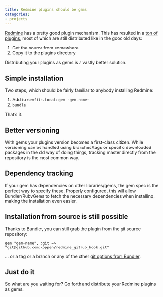 ```yaml
---
title: Redmine plugins should be gems
categories:
- projects
---
```


[Redmine](http://www.redmine.org/) has a pretty good plugin mechanism. This has resulted in a [ton of plugins](https://www.redmine.org/plugins), most of which are still distributed like in the good old days:

1. Get the source from somewhere
2. Copy it to the plugins directory

Distributing your plugins as gems is a vastly better solution.

<!--more-->

## Simple installation

Two steps, which should be fairly familiar to anybody installing Redmine:

1. Add to `Gemfile.local`: `gem "gem-name"`
2. `bundle`

That’s it.

## Better versioning

With gems your plugins version becomes a first-class citizen. While versioning can be handled using branches/tags or specific downloaded packages in the old way of doing things, tracking master directly from the repository is the most common way.

## Dependency tracking

If your gem has dependencies on other libraries/gems, the gem spec is the perfect way to specify these. Properly configured, this will allow [Bundler](http://bundler.io/)/[RubyGems](https://rubygems.org/) to fetch the necessary dependencies when installing, making the installation even easier.

## Installation from source is still possible

Thanks to Bundler, you can still grab the plugin from the git source repository:

    gem "gem-name", :git => "git@github.com:koppen/redmine_github_hook.git"

… or a tag or a branch or any of the other [git options from Bundler](http://bundler.io/git.html).

## Just do it

So what are you waiting for? Go forth and distribute your Redmine plugins as gems.
